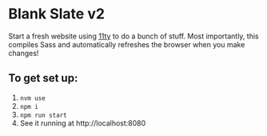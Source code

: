 # Blank Slate v2

Start a fresh website using [11ty](https://www.11ty.io) to do a bunch of stuff. Most importantly, this compiles Sass and automatically refreshes the browser when you make changes!

## To get set up:

1. `nvm use`
2. `npm i`
3. `npm run start`
4. See it running at http://localhost:8080
